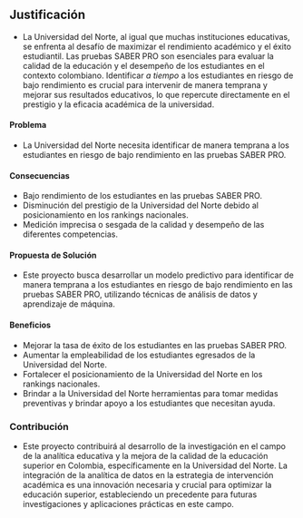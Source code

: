 
## Justificación
- La Universidad del Norte, al igual que muchas instituciones educativas, se enfrenta al desafío de maximizar el rendimiento académico y el éxito estudiantil. Las pruebas SABER PRO son esenciales para evaluar la calidad de la educación y el desempeño de los estudiantes en el contexto colombiano. Identificar *a tiempo* a los estudiantes en riesgo de bajo rendimiento es crucial para intervenir de manera temprana y mejorar sus resultados educativos, lo que repercute directamente en el prestigio y la eficacia académica de la universidad.

#### Problema
 - La Universidad del Norte necesita identificar de manera temprana a los estudiantes en riesgo de bajo rendimiento en las pruebas SABER PRO.

#### Consecuencias
* Bajo rendimiento de los estudiantes en las pruebas SABER PRO.
* Disminución del prestigio de la Universidad del Norte debido al posicionamiento en los rankings nacionales.
* Medición imprecisa o sesgada de la calidad y desempeño de las diferentes competencias.

#### Propuesta de Solución
* Este proyecto busca desarrollar un modelo predictivo para identificar de manera temprana a los estudiantes en riesgo de bajo rendimiento en las pruebas SABER PRO, utilizando técnicas de análisis de datos y aprendizaje de máquina.

#### Beneficios
* Mejorar la tasa de éxito de los estudiantes en las pruebas SABER PRO.
* Aumentar la empleabilidad de los estudiantes egresados de la Universidad del Norte.
* Fortalecer el posicionamiento de la Universidad del Norte en los rankings nacionales.
* Brindar a la Universidad del Norte herramientas para tomar medidas preventivas y brindar apoyo a los estudiantes que necesitan ayuda.


### Contribución
 - Este proyecto contribuirá al desarrollo de la investigación en el campo de la analítica educativa y la mejora de la calidad de la educación superior en Colombia, específicamente en la Universidad del Norte. La integración de la analítica de datos en la estrategia de intervención académica es una innovación necesaria y crucial para optimizar la educación superior, estableciendo un precedente para futuras investigaciones y aplicaciones prácticas en este campo.
